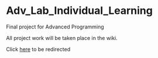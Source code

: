 # Adv_Lab_Individual_Learning
Final project for Advanced Programming

All project work will be taken place in the wiki.

Click [here](https://github.com/Homestead-High-School/personal-project-szimms/wiki) to be redirected
